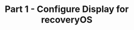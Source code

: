 ---
layout: default
title: Part 1 - Configure Display for recoveryOS
parent: Installing macOS
nav_order: 2
---